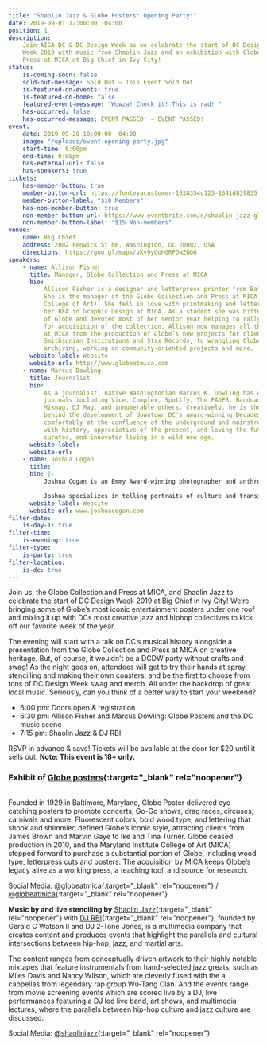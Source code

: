 ```yaml
---
title: "Shaolin Jazz & Globe Posters: Opening Party!"
date: 2019-09-01 12:00:00 -04:00
position: 1
description:
    Join AIGA DC & DC Design Week as we celebrate the start of DC Design
    Week 2019 with music from Shaolin Jazz and an exhibition with Globe Collection and
    Press at MICA at Big Chief in Ivy City!
status:
    is-coming-soon: false
    sold-out-message: Sold Out — This Event Sold Out
    is-featured-on-events: true
    is-featured-on-home: false
    featured-event-message: "Wowza! Check it! This is rad! "
    has-occurred: false
    has-occurred-message: EVENT PASSED! — EVENT PASSED!
event:
    date: 2019-09-20 18:00:00 -04:00
    image: "/uploads/event-opening-party.jpg"
    start-time: 6:00pm
    end-time: 9:00pm
    has-external-url: false
    has-speakers: true
tickets:
    has-member-button: true
    member-button-url: https://fontevacustomer-1638354c123-1641d839835.force.com/services/oauth2/authorize?client_id=3MVG9nthuDc9owbcOq7_07W.HriOQQPWTbMkrpOla.ajDQlTHf4_uby_mhwylcX.mJBU2O2SppTiZMS0J_HJd&response_type=code&redirect_uri=https://ikit.aiga.org/ikit_national_util/ikit-national-util-sso-redirect/&state=https%3A%2F%2Fdc.aiga.org%2Fevent%2Fshaolin-jazz-globe-posters-exhibition-opening-party%2F%3Fredirect_source%3Deventbrite_register
    member-button-label: "$10 Members"
    has-non-member-button: true
    non-member-button-url: https://www.eventbrite.com/e/shaolin-jazz-globe-posters-exhibition-opening-party-tickets-71291738509
    non-member-button-label: "$15 Non-members"
venue:
    name: Big Chief
    address: 2002 Fenwick St NE, Washington, DC 20002, USA
    directions: https://goo.gl/maps/vKv9yGoHGRPDwZQQ6
speakers:
    - name: Allison Fisher
      title: Manager, Globe Collection and Press at MICA
      bio:
          Allison Fisher is a designer and letterpress printer from Baltimore, Maryland.
          She is the manager of the Globe Collection and Press at MICA (Maryland Institute
          College of Art). She fell in love with printmaking and letterpress while earning
          her BFA in Graphic Design at MICA. As a student she was bitten by the DayGlo love
          of Globe and devoted most of her senior year helping to rally student support
          for acquisition of the collection. Allison now manages all things related to Globe
          at MICA from the production of Globe’s new projects for clients like Hello Kitty,
          Smithsonian Institutions and Stax Records, to wrangling Globe interns, overseeing
          archiving, working on community-oriented projects and more.
      website-label: Website
      website-url: http://www.globeatmica.com
    - name: Marcus Dowling
      title: Journalist
      bio:
          As a journalist, native Washingtonian Marcus K. Dowling has written for print
          journals including Vice, Complex, Spotify, The FADER, Bandcamp, Red Bull Magazine,
          Mixmag, DJ Mag, and innumerable others. Creatively, he is the creative curator
          behind the development of downtown DC's award-winning Decades Nightclub. Sitting
          comfortably at the confluence of the underground and mainstream, Marcus is obsessed
          with history, appreciative of the present, and loving the future. He is a creator,
          curator, and innovator living in a wild new age.
      website-label:
      website-url:
    - name: Joshua Cogan
      title:
      bio: |-
          Joshua Cogan is an Emmy Award-winning photographer and anthropologist whose work has taken him to 60 countries and 5 continents to produce his unique brand of ethnographic storytelling. Using his passion for culture, ecology, and imagery, Cogan has consistently produced work across print, motion and web platforms. Recognition for those projects has come from standard bearers of journalism such as National Academy of Television and Sciences as well SXSW and Webby Awards for his partnerships creating new approaches of storytelling and cultural exchange.

          Joshua specializes in telling portraits of culture and transitions. Whether it be 10th generation Totem carvers from Alaska or hip-hop pioneers in his hometown of DC. He looks to bring people closer through the process of weaving stories. He is a regular contributor to the Smithsonian Institution, Tribeca Film Festival, ESPN, and HBO and works with brands like New Balance, Puma and Apple.This Fall,  Josh will be releasing his first project with National Geographic and his work will be exhibited at the National Portrait Gallery.
      website-label: Website
      website-url: www.joshuacogan.com
filter-date:
    is-day-1: true
filter-time:
    is-evening: true
filter-type:
    is-party: true
filter-location:
    is-dc: true
---
```


Join us, the Globe Collection and Press at MICA, and Shaolin Jazz to celebrate the start of DC Design Week 2019 at Big Chief in Ivy City! We’re bringing some of Globe’s most iconic entertainment posters under one roof and mixing it up with DCs most creative jazz and hiphop collectives to kick off our favorite week of the year.

The evening will start with a talk on DC’s musical history alongside a presentation from the Globe Collection and Press at MICA on creative heritage. But, of course, it wouldn’t be a DCDW party without crafts and swag! As the night goes on, attendees will get to try their hands at spray stencilling and making their own coasters, and be the first to choose from tons of DC Design Week swag and merch. All under the backdrop of great local music. Seriously, can you think of a better way to start your weekend?

-   6:00 pm: Doors open & registration
-   6:30 pm: Allison Fisher and Marcus Dowling: Globe Posters and the DC music scene
-   7:15 pm: Shaolin Jazz & DJ RBI

RSVP in advance & save! Tickets will be available at the door for \$20 until it sells out. **Note: This event is 18+ only.**

### Exhibit of [Globe posters](http://www.globeatmica.com){:target="\_blank" rel="noopener"}

---

Founded in 1929 in Baltimore, Maryland, Globe Poster delivered eye-catching posters to promote concerts, Go-Go shows, drag races, circuses, carnivals and more. Fluorescent colors, bold wood type, and lettering that shook and shimmied defined Globe’s iconic style, attracting clients from James Brown and Marvin Gaye to Ike and Tina Turner. Globe ceased production in 2010, and the Maryland Institute College of Art (MICA) stepped forward to purchase a substantial portion of Globe, including wood type, letterpress cuts and posters. The acquisition by MICA keeps Globe’s legacy alive as a working press, a teaching tool, and source for research.

Social Media: <i class="fab fa-instagram"></i> [@globeatmica](https://www.instagram.com/globeatmica/){:target="\_blank" rel="noopener"} / <i class="fab fa-twitter"></i> [@globeatmica](https://twitter.com/globeatmica){:target="\_blank" rel="noopener"}

**Music by and live stenciling by** [Shaolin Jazz](http://www.shaolinjazz.com){:target="\_blank" rel="noopener"} with [DJ RBI](https://www.facebook.com/RonBrown.aka.DJ.RBI){:target="\_blank" rel="noopener"}, founded by Gerald C Watson II and DJ 2-Tone Jones, is a multimedia company that creates content and produces events that highlight the parallels and cultural intersections between hip-hop, jazz, and martial arts.

The content ranges from conceptually driven artwork to their highly notable mixtapes that feature instrumentals from hand-selected jazz greats, such as Miles Davis and Nancy Wilson, which are cleverly fused with the a cappellas from legendary rap group Wu-Tang Clan. And the events range from movie screening events which are scored live by a DJ, live performances featuring a DJ led live band, art shows, and multimedia lectures, where the parallels between hip-hop culture and jazz culture are discussed.

Social Media: <i class="fab fa-instagram"></i> [@shaolinjazz](https://www.instagram.com/shaolinjazz/){:target="\_blank" rel="noopener"}

